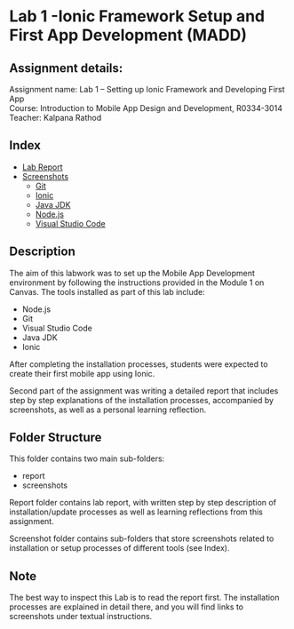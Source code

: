 # Lab 1 -Ionic Framework Setup and First App Development (MADD)

## Assignment details:

Assignment name: Lab 1 – Setting up Ionic Framework and Developing First App  
Course: Introduction to Mobile App Design and Development, R0334-3014  
Teacher: Kalpana Rathod

## Index

- [Lab Report](./report/REPORT.md)  
- [Screenshots](./screenshots)  
  - [Git](./screenshots/git)  
  - [Ionic](./screenshots/ionic)  
  - [Java JDK](./screenshots/java_jdk)  
  - [Node.js](./screenshots/node.js)  
  - [Visual Studio Code](./screenshots/visual_studio_code)  


## Description

The aim of this labwork was to set up the Mobile App Development environment by following the instructions provided in the Module 1 on Canvas. The tools installed as part of this lab include:

- Node.js  
- Git  
- Visual Studio Code  
- Java JDK  
- Ionic  

After completing the installation processes, students were expected to create their first mobile app using Ionic. 

Second part of the assignment was writing a detailed report that includes step by step explanations of the installation processes, accompanied by screenshots, as well as a personal learning reflection.

## Folder Structure

This folder contains two main sub-folders:
 - report
 - screenshots

Report folder contains lab report, with written step by step description of installation/update processes as well as learning reflections from this assignment. 

Screenshot folder contains sub-folders that store screenshots related to installation or setup processes of different tools (see Index).

## Note

The best way to inspect this Lab is to read the report first. The installation processes are explained in detail there, and you will find links to screenshots under textual instructions. 
